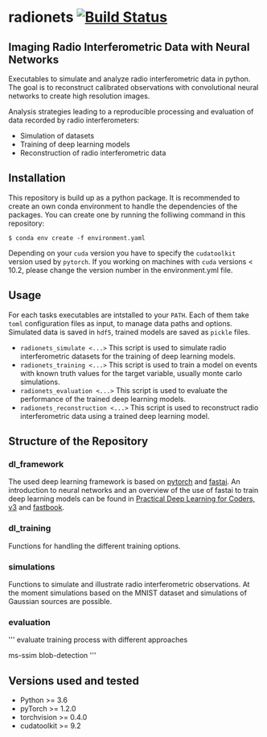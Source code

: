 # radionets [![Build Status](https://travis-ci.com/Kevin2/radionets.svg?branch=master)](https://travis-ci.org/kevin2/radionets)

## Imaging Radio Interferometric Data with Neural Networks

Executables to simulate and analyze radio interferometric data in python. The goal is to reconstruct calibrated observations with convolutional neural networks to create high resolution images. 

Analysis strategies leading to a reproducible processing and evaluation of data recorded by radio interferometers:
* Simulation of datasets
* Training of deep learning models
* Reconstruction of radio interferometric data

## Installation

This repository is build up as a python package. It is recommended to create an own conda environment to handle the dependencies of the packages. You can create one by running the folliwing command in this repository:
```
$ conda env create -f environment.yaml
```
Depending on your `cuda` version you have to specify the `cudatoolkit` version used by `pytorch`. If you working on machines with `cuda` versions < 10.2, please
change the version number in the environment.yml file.

## Usage

For each tasks executables are intstalled to your `PATH`. Each of them take `toml` configuration files as input, to manage data paths and options.
Simulated data is saved in `hdf5`, trained models are saved as `pickle` files.

* `radionets_simulate <...>`
  This script is used to simulate radio interferometric datasets for the training of deep learning models.
* `radionets_training <...>`
  This script is used to train a model on events with known truth
  values for the target variable, usually monte carlo simulations.
* `radionets_evaluation <...>`
  This script is used to evaluate the performance of the trained deep learning models.
* `radionets_reconstruction <...>`
  This script is used to reconstruct radio interferometric data using a trained deep learning model.


## Structure of the Repository

### dl_framework

The used deep learning framework is based on [pytorch](https://pytorch.org/) and [fastai](https://www.fast.ai/).
An introduction to neural networks and an overview of the use of fastai to train deep learning models can be found in [Practical Deep Learning for Coders, v3](https://course.fast.ai/index.html) and [fastbook](https://github.com/fastai/fastbook).

### dl_training

Functions for handling the different training options.

### simulations

Functions to simulate and illustrate radio interferometric observations. At the moment simulations based on the MNIST dataset and 
simulations of Gaussian sources are possible.

### evaluation

'''
evaluate training process with different approaches

ms-ssim
blob-detection
'''

## Versions used and tested

* Python >= 3.6
* pyTorch >= 1.2.0
* torchvision >= 0.4.0
* cudatoolkit >= 9.2